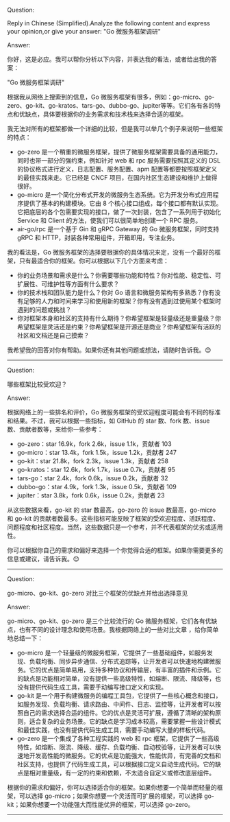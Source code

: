 Question:

Reply in Chinese (Simplified).Analyze the following content and express your opinion,or give your answer:
"Go 微服务框架调研"

Answer:

你好，这是必应。我可以帮你分析以下内容，并表达我的看法，或者给出我的答案：

"Go 微服务框架调研"

根据我从网络上搜索到的信息，Go 微服务框架有很多，例如：go-micro、go-zero、go-kit、go-kratos、tars-go、dubbo-go、jupiter等等。它们各有各的特点和优缺点，具体要根据你的业务需求和技术栈来选择合适的框架。

我无法对所有的框架都做一个详细的比较，但是我可以举几个例子来说明一些框架的特点：

- go-zero 是一个稍重的微服务框架，提供了微服务框架需要具备的通用能力，同时也带一部分的强约束，例如针对 web 和 rpc 服务需要按照其定义的 DSL 的协议格式进行定义，日志配置、服务配置、apm 配置等都要按照框架定义的最佳实践来走。它已经是 CNCF 项目，在国内社区生态建设和维护上做得很好。
- go-micro 是一个简化分布式开发的微服务生态系统。它为开发分布式应用程序提供了基本的构建模块。它由 8 个核心接口组成，每个接口都有默认实现。它把底层的各个包需要实现的接口，做了一次封装，包含了一系列用于初始化 Service 和 Client 的方法，使我们可以很简单地创建一个 RPC 服务。
- air-go/rpc 是一个基于 Gin 和 gRPC Gateway 的 Go 微服务框架，同时支持 gRPC 和 HTTP，封装各种常用组件，开箱即用，专注业务。

我的看法是，Go 微服务框架的选择要根据你的具体情况来定，没有一个最好的框架，只有最适合你的框架。你可以根据以下几个方面来考虑：

- 你的业务场景和需求是什么？你需要哪些功能和特性？你对性能、稳定性、可扩展性、可维护性等方面有什么要求？
- 你的技术栈和团队能力是什么？你对 Go 语言和微服务架构有多熟悉？你有没有足够的人力和时间来学习和使用新的框架？你有没有遇到过使用某个框架时遇到的问题或挑战？
- 你对框架本身和社区的支持有什么期待？你希望框架是轻量级还是重量级？你希望框架是灵活还是约束？你希望框架是开源还是商业？你希望框架有活跃的社区和文档还是自己摸索？

我希望我的回答对你有帮助。如果你还有其他问题或想法，请随时告诉我。😊


<hr/>

Question:

哪些框架比较受欢迎？

Answer:

根据网络上的一些排名和评价，Go 微服务框架的受欢迎程度可能会有不同的标准和结果。不过，我可以根据一些指标，如 GitHub 的 star 数、fork 数、issue 数、贡献者数等，来给你一些参考：

- go-zero：star 16.9k，fork 2.6k，issue 1.1k，贡献者 103
- go-micro：star 13.4k，fork 1.5k，issue 1.2k，贡献者 247
- go-kit：star 21.8k，fork 2.3k，issue 1.3k，贡献者 258
- go-kratos：star 12.6k，fork 1.7k，issue 0.7k，贡献者 95
- tars-go：star 2.4k，fork 0.6k，issue 0.2k，贡献者 32
- dubbo-go：star 4.9k，fork 1.3k，issue 0.5k，贡献者 109
- jupiter：star 3.8k，fork 0.6k，issue 0.2k，贡献者 23

从这些数据来看，go-kit 的 star 数最高，go-zero 的 issue 数最高，go-micro 和 go-kit 的贡献者数最多。这些指标可能反映了框架的受欢迎程度、活跃程度、问题程度和社区程度。当然，这些数据只是一个参考，并不代表框架的优劣或适用性。

你可以根据你自己的需求和偏好来选择一个你觉得合适的框架。如果你需要更多的信息或建议，请告诉我。😊


<hr/>

Question:

go-micro、go-kit、go-zero 对比三个框架的优缺点并给出选择意见

Answer:

go-micro、go-kit、go-zero 是三个比较流行的 Go 微服务框架，它们各有优缺点，也有不同的设计理念和使用场景。我根据网络上的一些对比文章   ，给你简单地总结一下：

- go-micro 是一个轻量级的微服务框架，它提供了一些基础组件，如服务发现、负载均衡、同步异步通信、分布式追踪等，让开发者可以快速地构建微服务。它的优点是简单易用，支持多种协议和传输层，有丰富的插件和示例。它的缺点是功能相对简单，没有提供一些高级特性，如熔断、限流、降级等，也没有提供代码生成工具，需要手动编写接口定义和实现。
- go-kit 是一个用于构建微服务的编程工具包，它提供了一些核心概念和接口，如服务发现、负载均衡、请求路由、中间件、日志、监控等，让开发者可以按照自己的需求选择合适的组件。它的优点是灵活可扩展，遵循了清晰的架构原则，适合复杂的业务场景。它的缺点是学习成本较高，需要掌握一些设计模式和最佳实践，也没有提供代码生成工具，需要手动编写大量的样板代码。
- go-zero 是一个集成了各种工程实践的 web 和 rpc 框架，它提供了一些高级特性，如熔断、限流、降级、缓存、负载均衡、自动校验等，让开发者可以快速地开发高性能的微服务。它的优点是功能强大，性能优异，有完善的文档和社区支持，也提供了代码生成工具，可以根据接口定义自动生成代码。它的缺点是相对重量级，有一定的约束和依赖，不太适合自定义或修改底层组件。

根据你的需求和偏好，你可以选择适合你的框架。如果你想要一个简单而轻量的框架，可以选择 go-micro；如果你想要一个灵活而可扩展的框架，可以选择 go-kit；如果你想要一个功能强大而性能优异的框架，可以选择 go-zero。


<hr/>


